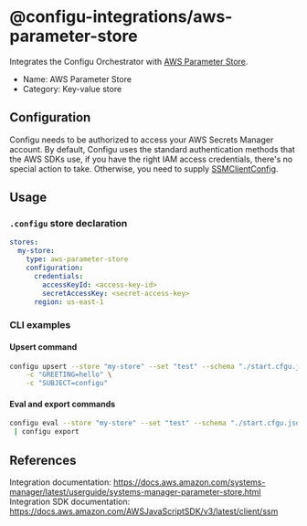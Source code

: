 # @configu-integrations/aws-parameter-store

Integrates the Configu Orchestrator with [AWS Parameter Store](https://docs.aws.amazon.com/systems-manager/latest/userguide/systems-manager-parameter-store.html).

- Name: AWS Parameter Store
- Category: Key-value store

## Configuration

Configu needs to be authorized to access your AWS Secrets Manager account. By default, Configu uses the standard authentication methods that the AWS SDKs use, if you have the right IAM access credentials, there's no special action to take. Otherwise, you need to supply [SSMClientConfig](https://docs.aws.amazon.com/AWSJavaScriptSDK/v3/latest/Package/-aws-sdk-client-ssm/Interface/SSMClientConfig/).

## Usage

### `.configu` store declaration

```yaml
stores:
  my-store:
    type: aws-parameter-store
    configuration:
      credentials:
        accessKeyId: <access-key-id>
        secretAccessKey: <secret-access-key>
      region: us-east-1
```

### CLI examples

#### Upsert command

```bash
configu upsert --store "my-store" --set "test" --schema "./start.cfgu.json" \
    -c "GREETING=hello" \
    -c "SUBJECT=configu"
````

#### Eval and export commands

```bash
configu eval --store "my-store" --set "test" --schema "./start.cfgu.json" \
 | configu export
 ```

## References

Integration documentation: https://docs.aws.amazon.com/systems-manager/latest/userguide/systems-manager-parameter-store.html
Integration SDK documentation: https://docs.aws.amazon.com/AWSJavaScriptSDK/v3/latest/client/ssm
